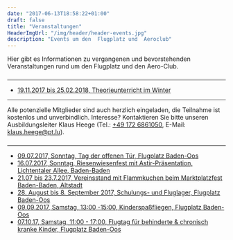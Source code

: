 ```yaml
---
date: "2017-06-13T18:58:22+01:00"
draft: false
title: "Veranstaltungen"
HeaderImgUrl: "/img/header/header-events.jpg"
description: "Events um den  Flugplatz und  Aeroclub"
---
```

Hier gibt es Informationen zu vergangenen und bevorstehenden Veranstaltungen rund um den Flugplatz und den Aero-Club.  
### 
-------
* <a href = "/ausbildung#ausbildungsablauf">19.11.2017 bis 25.02.2018, Theorieunterricht im Winter</a>
---
Alle potenzielle Mitglieder sind auch herzlich eingeladen, die Teilnahme ist kostenlos und unverbindlich.
Interesse? Kontaktieren Sie bitte unseren Ausbildungsleiter Klaus Heege (Tel.: [+49 172 6861050](tel:+491726861050), E-Mail: <klaus.heege@pt.lu>).
### 
-------
* <a href = "/flugplatzfest">09.07.2017, Sonntag, Tag der offenen Tür, Flugplatz Baden-Oos</a>
* <a href = "/riesenwiesenfest">16.07.2017, Sonntag, Riesenwiesenfest mit Astir-Präsentation, Lichtentaler Allee, Baden-Baden</a>
* <a href = "/marktplatzfest"> 21.07 bis 23.7.2017, Vereinsstand mit Flammkuchen beim Marktplatzfest Baden-Baden, Altstadt</a>
* <a href = "">28. August bis 8. September 2017,  Schulungs- und Fluglager, Flugplatz Baden-Oos</a>
* <a href = "/kinderspassfliegen">09.09.2017, Samstag, 13:00 -15:00, Kinderspaßfliegen, Flugplatz Baden-Oos</a>
* <a href = "/flugtag-fuer-die-lebenshilfe">07.10.17, Samstag, 11:00 - 17:00, Flugtag für behinderte & chronisch kranke Kinder, Flugplatz Baden-Oos</a>

